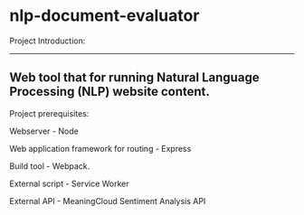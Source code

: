 # nlp-document-evaluator
Project Introduction: 
_________________________________________________________________________________________________________________________
Web tool that for running Natural Language Processing (NLP) website content.
-------------------------------------------------------------------------------------------------------------------------



Project prerequisites:  

Webserver - Node

Web application framework for routing - Express

Build tool - Webpack.

External script - Service Worker 

External API - MeaningCloud Sentiment Analysis API 
